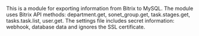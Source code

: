 This is a module for exporting information from Bitrix to MySQL. 
The module uses Bitrix API methods: department.get, sonet_group.get, task.stages.get, tasks.task.list, user.get.
The settings file includes secret information: webhook, database data and ignores the SSL certificate.
